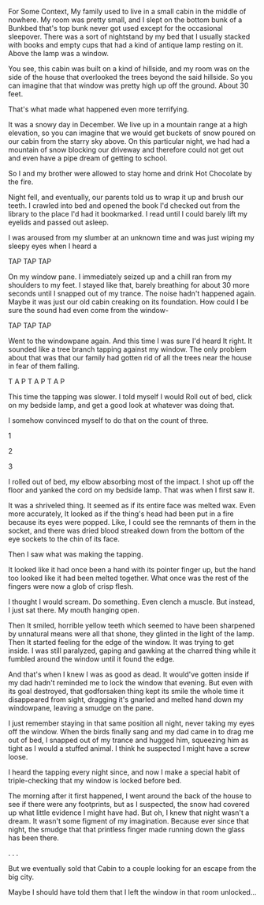 For Some Context, My family used to live in a small cabin in the middle of nowhere. My room was pretty small, and I slept on the bottom bunk of a Bunkbed that's top bunk never got used except for the occasional sleepover. There was a sort of nightstand by my bed that I usually stacked with books and empty cups that had a kind of antique lamp resting on it. Above the lamp was a window.

You see, this cabin was built on a kind of hillside, and my room was on the side of the house that overlooked the trees beyond the said hillside. So you can imagine that that window was pretty high up off the ground. About 30 feet. 

That's what made what happened even more terrifying.

It was a snowy day in December. We live up in a mountain range at a high elevation, so you can imagine that we would get buckets of snow poured on our cabin from the starry sky above. On this particular night, we had had a mountain of snow blocking our driveway and therefore could not get out and even have a pipe dream of getting to school.

So I and my brother were allowed to stay home and drink Hot Chocolate by the fire. 

Night fell, and eventually, our parents told us to wrap it up and brush our teeth. I crawled into bed and opened the book I'd checked out from the library to the place I'd had it bookmarked. I read until I could barely lift my eyelids and passed out asleep.

I was aroused from my slumber at an unknown time and was just wiping my sleepy eyes when I heard a

TAP TAP TAP

On my window pane. I immediately seized up and a chill ran from my shoulders to my feet. I stayed like that, barely breathing for about 30 more seconds until I snapped out of my trance. The noise hadn't happened again. Maybe it was just our old cabin creaking on its foundation. How could I be sure the sound had even come from the window-

TAP TAP TAP

Went to the windowpane again. And this time I was sure I'd heard It right. It sounded like a tree branch tapping against my window. The only problem about that was that our family had gotten rid of all the trees near the house in fear of them falling.

T A P T A P T A P

This time the tapping was slower. I told myself I would Roll out of bed, click on my bedside lamp, and get a good look at whatever was doing that. 

I somehow convinced myself to do that on the count of three.

1

2

3

I rolled out of bed, my elbow absorbing most of the impact. I shot up off the floor and yanked the cord on my bedside lamp. That was when I first saw it.

It was a shriveled thing. It seemed as if its entire face was melted wax. Even more accurately, It looked as if the thing's head had been put in a fire because its eyes were popped. Like, I could see the remnants of them in the socket, and there was dried blood streaked down from the bottom of the eye sockets to the chin of its face.

Then I saw what was making the tapping. 

It looked like it had once been a hand with its pointer finger up, but the hand too looked like it had been melted together. What once was the rest of the fingers were now a glob of crisp flesh.

I thought I would scream. Do something. Even clench a muscle. But instead, I just sat there. My mouth hanging open.

Then It smiled, horrible yellow teeth which seemed to have been sharpened by unnatural means were all that shone, they glinted in the light of the lamp. Then It started feeling for the edge of the window. It was trying to get inside. I was still paralyzed, gaping and gawking at the charred thing while it fumbled around the window until it found the edge.

And that's when I knew I was as good as dead. It would've gotten inside if my dad hadn't reminded me to lock the window that evening. But even with its goal destroyed, that godforsaken thing kept its smile the whole time it disappeared from sight, dragging it's gnarled and melted hand down my windowpane, leaving a smudge on the pane.

I just remember staying in that same position all night, never taking my eyes off the window. When the birds finally sang and my dad came in to drag me out of bed, I snapped out of my trance and hugged him, squeezing him as tight as I would a stuffed animal. I think he suspected I might have a screw loose.

I heard the tapping every night since, and now I make a special habit of triple-checking that my window is locked before bed.

The morning after it first happened, I went around the back of the house to see if there were any footprints, but as I suspected, the snow had covered up what little evidence I might have had. But oh, I knew that night wasn't a dream. It wasn't some figment of my imagination. Because ever since that night, the smudge that that printless finger made running down the glass has been there.

.   .   .

But we eventually sold that Cabin to a couple looking for an escape from the big city.

Maybe I should have told them that I left the window in that room unlocked...